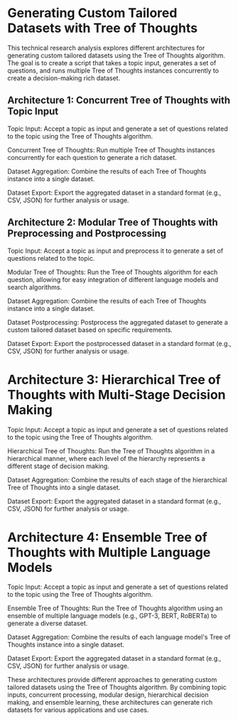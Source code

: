 # Generating Custom Tailored Datasets with Tree of Thoughts
This technical research analysis explores different architectures for generating custom tailored datasets using the Tree of Thoughts algorithm. The goal is to create a script that takes a topic input, generates a set of questions, and runs multiple Tree of Thoughts instances concurrently to create a decision-making rich dataset.

## Architecture 1: Concurrent Tree of Thoughts with Topic Input
Topic Input: Accept a topic as input and generate a set of questions related to the topic using the Tree of Thoughts algorithm.

Concurrent Tree of Thoughts: Run multiple Tree of Thoughts instances concurrently for each question to generate a rich dataset.

Dataset Aggregation: Combine the results of each Tree of Thoughts instance into a single dataset.

Dataset Export: Export the aggregated dataset in a standard format (e.g., CSV, JSON) for further analysis or usage.

## Architecture 2: Modular Tree of Thoughts with Preprocessing and Postprocessing
Topic Input: Accept a topic as input and preprocess it to generate a set of questions related to the topic.

Modular Tree of Thoughts: Run the Tree of Thoughts algorithm for each question, allowing for easy integration of different language models and search algorithms.

Dataset Aggregation: Combine the results of each Tree of Thoughts instance into a single dataset.

Dataset Postprocessing: Postprocess the aggregated dataset to generate a custom tailored dataset based on specific requirements.

Dataset Export: Export the postprocessed dataset in a standard format (e.g., CSV, JSON) for further analysis or usage.

# Architecture 3: Hierarchical Tree of Thoughts with Multi-Stage Decision Making
Topic Input: Accept a topic as input and generate a set of questions related to the topic using the Tree of Thoughts algorithm.

Hierarchical Tree of Thoughts: Run the Tree of Thoughts algorithm in a hierarchical manner, where each level of the hierarchy represents a different stage of decision making.

Dataset Aggregation: Combine the results of each stage of the hierarchical Tree of Thoughts into a single dataset.

Dataset Export: Export the aggregated dataset in a standard format (e.g., CSV, JSON) for further analysis or usage.

# Architecture 4: Ensemble Tree of Thoughts with Multiple Language Models
Topic Input: Accept a topic as input and generate a set of questions related to the topic using the Tree of Thoughts algorithm.

Ensemble Tree of Thoughts: Run the Tree of Thoughts algorithm using an ensemble of multiple language models (e.g., GPT-3, BERT, RoBERTa) to generate a diverse dataset.

Dataset Aggregation: Combine the results of each language model's Tree of Thoughts instance into a single dataset.

Dataset Export: Export the aggregated dataset in a standard format (e.g., CSV, JSON) for further analysis or usage.

These architectures provide different approaches to generating custom tailored datasets using the Tree of Thoughts algorithm. By combining topic inputs, concurrent processing, modular design, hierarchical decision making, and ensemble learning, these architectures can generate rich datasets for various applications and use cases.